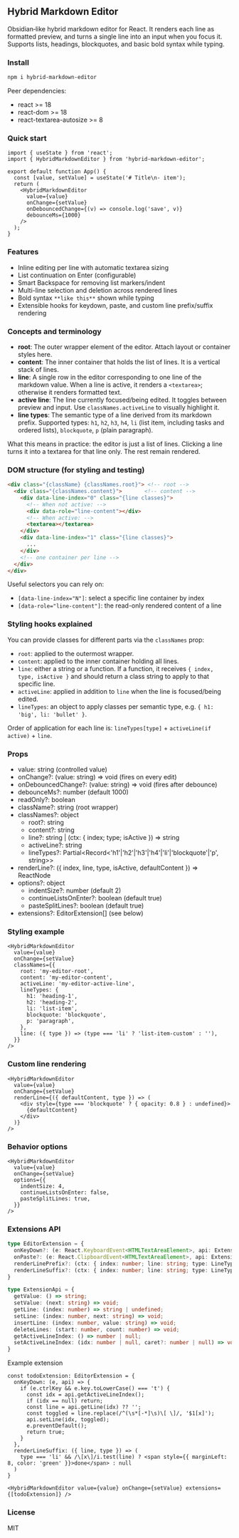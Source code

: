 ## Hybrid Markdown Editor

Obsidian‑like hybrid markdown editor for React. It renders each line as formatted preview, and turns a single line into an input when you focus it. Supports lists, headings, blockquotes, and basic bold syntax while typing.

### Install

```bash
npm i hybrid-markdown-editor
```

Peer dependencies:
- react >= 18
- react-dom >= 18
- react-textarea-autosize >= 8

### Quick start

```tsx
import { useState } from 'react';
import { HybridMarkdownEditor } from 'hybrid-markdown-editor';

export default function App() {
  const [value, setValue] = useState('# Title\n- item');
  return (
    <HybridMarkdownEditor
      value={value}
      onChange={setValue}
      onDebouncedChange={(v) => console.log('save', v)}
      debounceMs={1000}
    />
  );
}
```

### Features

- Inline editing per line with automatic textarea sizing
- List continuation on Enter (configurable)
- Smart Backspace for removing list markers/indent
- Multi-line selection and deletion across rendered lines
- Bold syntax `**like this**` shown while typing
- Extensible hooks for keydown, paste, and custom line prefix/suffix rendering

### Concepts and terminology

- **root**: The outer wrapper element of the editor. Attach layout or container styles here.
- **content**: The inner container that holds the list of lines. It is a vertical stack of lines.
- **line**: A single row in the editor corresponding to one line of the markdown value. When a line is active, it renders a `<textarea>`; otherwise it renders formatted text.
- **active line**: The line currently focused/being edited. It toggles between preview and input. Use `classNames.activeLine` to visually highlight it.
- **line types**: The semantic type of a line derived from its markdown prefix. Supported types: `h1`, `h2`, `h3`, `h4`, `li` (list item, including tasks and ordered lists), `blockquote`, `p` (plain paragraph).

What this means in practice: the editor is just a list of lines. Clicking a line turns it into a textarea for that line only. The rest remain rendered.

### DOM structure (for styling and testing)

```html
<div class="{className} {classNames.root}"> <!-- root -->
  <div class="{classNames.content}">       <!-- content -->
    <div data-line-index="0" class="{line classes}">
      <!-- When not active: -->
      <div data-role="line-content"></div>
      <!-- When active: -->
      <textarea></textarea>
    </div>
    <div data-line-index="1" class="{line classes}">
      ...
    </div>
    <!-- one container per line -->
  </div>
</div>
```

Useful selectors you can rely on:
- `[data-line-index="N"]`: select a specific line container by index
- `[data-role="line-content"]`: the read-only rendered content of a line

### Styling hooks explained

You can provide classes for different parts via the `classNames` prop:

- `root`: applied to the outermost wrapper.
- `content`: applied to the inner container holding all lines.
- `line`: either a string or a function. If a function, it receives `{ index, type, isActive }` and should return a class string to apply to that specific line.
- `activeLine`: applied in addition to `line` when the line is focused/being edited.
- `lineTypes`: an object to apply classes per semantic type, e.g. `{ h1: 'big', li: 'bullet' }`.

Order of application for each line is: `lineTypes[type]` + `activeLine(if active)` + `line`.

### Props

- value: string (controlled value)
- onChange?: (value: string) => void (fires on every edit)
- onDebouncedChange?: (value: string) => void (fires after debounce)
- debounceMs?: number (default 1000)
- readOnly?: boolean
- className?: string (root wrapper)
- classNames?: object
  - root?: string
  - content?: string
  - line?: string | (ctx: { index; type; isActive }) => string
  - activeLine?: string
  - lineTypes?: Partial<Record<'h1'|'h2'|'h3'|'h4'|'li'|'blockquote'|'p', string>>
- renderLine?: ({ index, line, type, isActive, defaultContent }) => ReactNode
- options?: object
  - indentSize?: number (default 2)
  - continueListsOnEnter?: boolean (default true)
  - pasteSplitLines?: boolean (default true)
- extensions?: EditorExtension[] (see below)

### Styling example

```tsx
<HybridMarkdownEditor
  value={value}
  onChange={setValue}
  classNames={{
    root: 'my-editor-root',
    content: 'my-editor-content',
    activeLine: 'my-editor-active-line',
    lineTypes: {
      h1: 'heading-1',
      h2: 'heading-2',
      li: 'list-item',
      blockquote: 'blockquote',
      p: 'paragraph',
    },
    line: ({ type }) => (type === 'li' ? 'list-item-custom' : ''),
  }}
/>
```

### Custom line rendering

```tsx
<HybridMarkdownEditor
  value={value}
  onChange={setValue}
  renderLine={({ defaultContent, type }) => (
    <div style={type === 'blockquote' ? { opacity: 0.8 } : undefined}>
      {defaultContent}
    </div>
  )}
/>
```

### Behavior options

```tsx
<HybridMarkdownEditor
  value={value}
  onChange={setValue}
  options={{
    indentSize: 4,
    continueListsOnEnter: false,
    pasteSplitLines: true,
  }}
/>
```

### Extensions API

```ts
type EditorExtension = {
  onKeyDown?: (e: React.KeyboardEvent<HTMLTextAreaElement>, api: ExtensionApi) => boolean | void;
  onPaste?: (e: React.ClipboardEvent<HTMLTextAreaElement>, api: ExtensionApi) => boolean | void;
  renderLinePrefix?: (ctx: { index: number; line: string; type: LineType; isActive: boolean }) => React.ReactNode;
  renderLineSuffix?: (ctx: { index: number; line: string; type: LineType; isActive: boolean }) => React.ReactNode;
}

type ExtensionApi = {
  getValue: () => string;
  setValue: (next: string) => void;
  getLine: (index: number) => string | undefined;
  setLine: (index: number, next: string) => void;
  insertLine: (index: number, value: string) => void;
  deleteLines: (start: number, count: number) => void;
  getActiveLineIndex: () => number | null;
  setActiveLineIndex: (idx: number | null, caret?: number | null) => void;
}
```

Example extension

```tsx
const todoExtension: EditorExtension = {
  onKeyDown: (e, api) => {
    if (e.ctrlKey && e.key.toLowerCase() === 't') {
      const idx = api.getActiveLineIndex();
      if (idx == null) return;
      const line = api.getLine(idx) ?? '';
      const toggled = line.replace(/^(\s*[-*]\s)\[ \]/, '$1[x]');
      api.setLine(idx, toggled);
      e.preventDefault();
      return true;
    }
  },
  renderLineSuffix: ({ line, type }) => (
    type === 'li' && /\[x\]/i.test(line) ? <span style={{ marginLeft: 8, color: 'green' }}>done</span> : null
  )
}

<HybridMarkdownEditor value={value} onChange={setValue} extensions={[todoExtension]} />
```

### License

MIT
